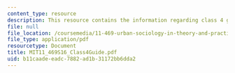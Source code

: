 ```yaml
---
content_type: resource
description: This resource contains the information regarding class 4 guide.
file: null
file_location: /coursemedia/11-469-urban-sociology-in-theory-and-practice-spring-2016/b11caadeeadc7882ad1b31172bb6dda2_MIT11_469S16_Class4Guide.pdf
file_type: application/pdf
resourcetype: Document
title: MIT11_469S16_Class4Guide.pdf
uid: b11caade-eadc-7882-ad1b-31172bb6dda2
---
```


